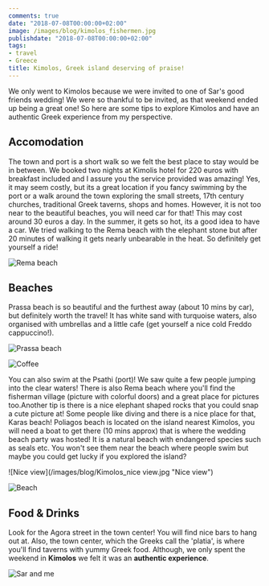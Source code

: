 ```yaml
---
comments: true
date: "2018-07-08T00:00:00+02:00"
image: /images/blog/kimolos_fishermen.jpg
publishdate: "2018-07-08T00:00:00+02:00"
tags:
- travel
- Greece
title: Kimolos, Greek island deserving of praise!
---
```

We only went to Kimolos because we were invited to one of Sar's good friends wedding! We were so thankful to be invited, as that weekend ended up being a great one! So here are some tips to explore Kimolos and have an authentic Greek experience from my perspective. 

## Accomodation

The town and port is a short walk so we felt the best place to stay would be in between. We booked two nights at Kimolis hotel for 220 euros with breakfast included and I assure you the service provided was amazing! Yes, it may seem costly, but its a great location if you fancy swimming by the port or a walk around the town exploring the small streets, 17th century churches, traditional Greek taverns, shops and homes. However, it is not too near to the beautiful beaches, you will need car for that! This may cost around 30 euros a day. In the summer, it gets so hot, its a good idea to have a car. We tried walking to the Rema beach with the elephant stone but after 20 minutes of walking it gets nearly unbearable in the heat. So definitely get yourself a ride!

![Rema beach](/images/blog/Kimolos_elephant.jpg "Rema beach")

## Beaches

Prassa beach is so beautiful and the furthest away (about 10 mins by car), but definitely worth the travel! It has white sand with turquoise waters, also organised with umbrellas and a little cafe (get yourself a nice cold Freddo cappuccino!). 

![Prassa beach](/images/blog/Kimolos_all.jpg "Prassa beach")

![Coffee](/images/blog/Kimolos_coffee.jpg "Freddo cappuccino")

You can also swim at the Psathi (port)! We saw quite a few people jumping into the clear waters! There is also Rema beach where you'll find the fisherman village (picture with colorful doors) and a great place for pictures too.Another tip is there is a nice elephant shaped rocks that you could snap a cute picture at! Some people like diving and there is a nice place for that, Karas beach!  Poliagos beach is located on the island nearest Kimolos, you will need a boat to get there (10 mins approx) that is where the wedding beach party was hosted! It is a natural beach with endangered species such as seals etc. You won't see them near the beach where people swim but maybe you could get lucky if you explored the island? 

![Nice view](/images/blog/Kimolos_nice view.jpg "Nice view")

![Beach](/images/blog/Kimolos_me.jpg "Poliegos Beach")

## Food & Drinks

Look for the Agora street in the town center! You will find nice bars to hang out at. Also, the town center, which the Greeks call the 'platia', is where you'll find taverns with yummy Greek food. Although, we only spent the weekend in **Kimolos** we felt it was an **authentic experience**. 

![Sar and me](/images/blog/Kimolos_us.jpg "Us in wedding outfit")
